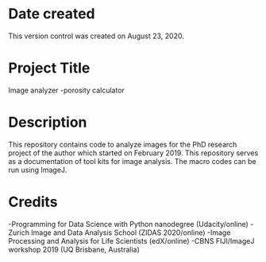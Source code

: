 # Date created
This version control was created on August 23, 2020.

# Project Title
Image analyzer
-porosity calculator

# Description
This repository contains code to analyze images for the PhD research project of the author which started on February 2019. This repository serves as a documentation of tool kits for image analysis. The macro codes can be run using ImageJ.

# Credits
-Programming for Data Science with Python nanodegree (Udacity/online)
-Zurich Image and Data Analysis School (ZIDAS 2020/online)
-Image Processing and Analysis for Life Scientists (edX/online)
-CBNS FIJI/ImageJ workshop 2019 (UQ Brisbane, Australia)
